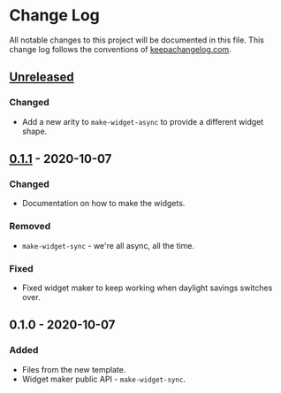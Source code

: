 # Change Log
All notable changes to this project will be documented in this file. This change log follows the conventions of [keepachangelog.com](http://keepachangelog.com/).

## [Unreleased]
### Changed
- Add a new arity to `make-widget-async` to provide a different widget shape.

## [0.1.1] - 2020-10-07
### Changed
- Documentation on how to make the widgets.

### Removed
- `make-widget-sync` - we're all async, all the time.

### Fixed
- Fixed widget maker to keep working when daylight savings switches over.

## 0.1.0 - 2020-10-07
### Added
- Files from the new template.
- Widget maker public API - `make-widget-sync`.

[Unreleased]: https://github.com/your-name/rundeck-clj-plugin/compare/0.1.1...HEAD
[0.1.1]: https://github.com/your-name/rundeck-clj-plugin/compare/0.1.0...0.1.1
